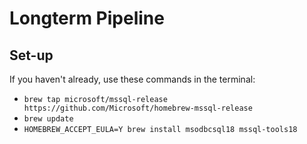 # Longterm Pipeline


## Set-up
If you haven't already, use these commands in the terminal:
- `brew tap microsoft/mssql-release https://github.com/Microsoft/homebrew-mssql-release`
- `brew update`
- `HOMEBREW_ACCEPT_EULA=Y brew install msodbcsql18 mssql-tools18`
